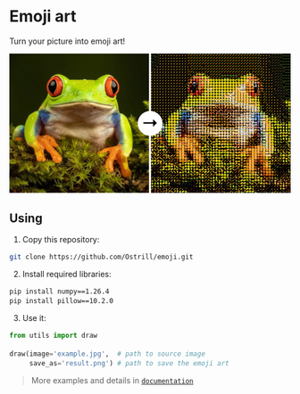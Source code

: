 # Emoji art

Turn your picture into emoji art!

![example](docs/assets/example.png)

## Using

1. Copy this repository:
```bash
git clone https://github.com/Ostrill/emoji.git
```

2. Install required libraries:
```bash
pip install numpy==1.26.4
pip install pillow==10.2.0
```

3. Use it:
```Python
from utils import draw

draw(image='example.jpg',  # path to source image
     save_as='result.png') # path to save the emoji art
```

> More examples and details in [`documentation`](docs/EN.md)
